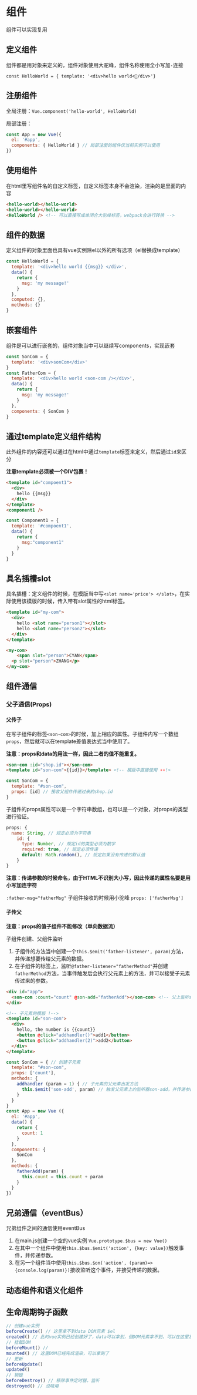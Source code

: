 # 组件

组件可以实现复用

## 定义组件

组件都是用对象来定义的，组件对象使用大驼峰，组件名称使用全小写加`-`连接

`const HelloWorld = { template: '<div>hello world</div>'}`

## 注册组件

全局注册：`Vue.component('hello-world', HelloWorld)`

局部注册：

```js
const App = new Vue({
  el: '#app',
  components: { HelloWorld } // 局部注册的组件仅当前实例可以使用
})
```

## 使用组件

在html里写组件名的自定义标签，自定义标签本身不会渲染，渲染的是里面的内容

```html
<hello-world></hello-world>
<hello-world></hello-world>
<HelloWorld /> <!-- 可以直接写成单闭合大驼峰标签，webpack会进行转换 -->
```

## 组件的数据

定义组件的对象里面也具有vue实例除el以外的所有选项（el替换成template）

```js
const HelloWorld = {
  template: '<div>hello world {{msg}} </div>',
  data() {
    return {
      msg: 'my message!'
    }
  },
  computed: {},
  methods: {}
}
```

## 嵌套组件

组件是可以进行嵌套的，组件对象当中可以继续写components，实现嵌套

```js
const SonCom = {
  template: '<div>sonCom</div>'
}
const FatherCom = {
  template: '<div>hello world <son-com /></div>',
  data() {
    return {
      msg: 'my message!'
    }
  },
  components: { SonCom }
}
```

## 通过template定义组件结构

此外组件的内容还可以通过在html中通过`template`标签来定义，然后通过`id`来区分

**注意template必须被一个DIV包裹！**

```html
<template id="compoent1">
  <div>
  	hello {{msg}}
  </div>
</template>
<component1 />
```

```js
const Component1 = {
  template: '#compoent1',
  data() {
    return {
      msg:"component1"
    }
  }
}
```

## 具名插槽slot

具名插槽：定义组件的时候，在模版当中写`<slot name='price'> </slot>`，在实际使用该模版的时候，传入带有slot属性的html标签。

```html
<template id="my-com">
  <div>
    hello <slot name="person1"></slot>
  	hello <slot name="person2"></slot>
  </div>
</template>

<my-com>
	<span slot="person">CYAN</span>
  <p slot="person">ZHANG</p>
</my-com>
```
## 组件通信

### 父子通信(Props)

#### 父传子

在写子组件的标签`<son-com>`的时候，加上相应的属性。子组件内写一个数组`props`，然后就可以在template差值表达式当中使用了。

**注意：props和data的用法一样，因此二者的值不能重复。**

```html
<son-com :id="shop.id"></son-com>
<template id="son-com">{{id}}</template> <!-- 模版中直接使用 --!>
```

```js
const SonCom = {
  template: "#son-com",
  props: [id] // 接收父组件传递过来的shop.id
}
```

子组件的props属性可以是一个字符串数组，也可以是一个对象，对props的类型进行验证。

```js
props: {
  name: String, // 规定必须为字符串
    id: {
      type: Number, // 规定id的类型必须为数字
      required: true, // 规定必须传递
      default: Math.ramdom(), // 规定如果没有传递的默认值
    }
}
```

**注意：传递参数的时候命名，由于HTML不识别大小写，因此传递的属性名要是用小写加连字符**

`:father-msg="fatherMsg"` 子组件接收的时候用小驼峰 `props: ['fatherMsg']`

#### 子传父

**注意：props的值子组件不能修改（单向数据流）**

子组件创建、父组件监听

1. 子组件的方法当中创建一个`this.$emit(‘father-listener', param)`方法，并传递想要传给父元素的数据。
2. 在子组件的标签上，监听`@father-listener="fatherMethod"`并创建`fatherMethod`方法，当事件触发后会执行父元素上的方法，并可以接受子元素传过来的参数。

```html
<div id="app">
  <son-com :count="count" @son-add="fatherAdd"></son-com> <!-- 父上监听son-add，并触发父上的方法fatherAdd !-->
</div>

<!-- 子元素的模版 !-->
<template id="son-com">
  <div>
    hello, the number is {{count}}
    <button @click="addhandler()">add1</button>
    <button @click="addhandler(2)">add2</button>
  </div>
</template>
```

```js
const SonCom = { // 创建子元素
  template: "#son-com",
  props: ['count'],
  methods: {
    addhandler (param = 1) { // 子元素的父元素出发方法
      this.$emit('son-add', param) // 触发父元素上的监听器son-add，并传递参数param
    }
  }
}
const App = new Vue ({
  el: '#app',
  data() {
    return {
      count: 1
    }
  },
  components: {
    SonCom
  },
  methods: {
    fatherAdd(param) {
      this.count = this.count + param
    }
  }
})
```

## 兄弟通信（eventBus）

兄弟组件之间的通信使用eventBus

1. 在main.js创建一个空的vue实例 `Vue.prototype.$bus = new Vue()`
2. 在其中一个组件中使用`this.$bus.$emit('action', {key: value})`触发事件，并传递参数。
3. 在另一个组件当中使用`this.$bus.$on('action', (param)=> {console.log(param)})`接收监听这个事件，并接受传递的数据。

## 动态组件和语义化组件



## 生命周期钩子函数

```js
// 创建vue实例
beforeCreate() // 这里拿不到data DOM元素 $el
created() // 此时vue实例已经创建好了，data可以拿到，但DOM元素拿不到，可以在这里发送Ajax请求
// 挂载DOM
beforeMount() // 
mounted() // 这里DOM已经完成渲染，可以拿到了
// 更新
beforeUpdate()
updated()
// 销毁
beforeDestroy() // 移除事件定时器，监听
destroyed() // 没啥用
```